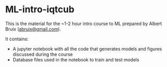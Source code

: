 # ML-intro-iqtcub
This is the material for the ~1-2 hour intro course to ML prepared by Albert Bruix (abruix@gmail.com).

It contains:
- A jupyter notebook with all the code that generates models and figures discussed during the course
- Database files used in the notebook to train and test models 
